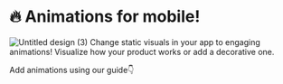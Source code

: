 # 🔥 Animations for mobile!
![Untitled design (3)](https://user-images.githubusercontent.com/120122081/236258652-a7285a2c-3094-4877-9562-5f4f6bcfd9d0.jpg)
Change static visuals in your app to engaging animations! Visualize how your product works or add a decorative one. 

Add animations using our guide👇
